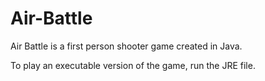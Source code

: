 # Air-Battle

Air Battle is a first person shooter game created in Java. 

To play an executable version of the game, run the JRE file. 
